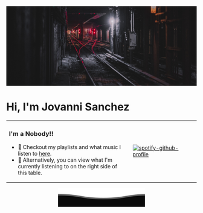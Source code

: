 <img align="center" src="projFiles/banner.jpg"  height="10%" width="100%">
<h1> Hi, I'm Jovanni Sanchez </h1>

<table align="center">
<tr>
  <td width=65%>
<h3> I'm a Nobody!!</h3>
    <ul>
<li> 🎵 Checkout my playlists and what music I listen to <a href="https://open.spotify.com/user/31hnk265gaue64zclw326f2gdjfa">here</a>.
<li> 🎵 Alternatively, you can view what I'm currently listening to on the right side of this table.
      </ul>
    </td>
  <td>

[![spotify-github-profile](https://spotify-github-profile.kittinanx.com/api/view?uid=31hnk265gaue64zclw326f2gdjfa&cover_image=true&theme=compact&show_offline=true&background_color=121212&interchange=true)](https://spotify-github-profile.kittinanx.com/api/view?uid=31hnk265gaue64zclw326f2gdjfa&redirect=true)

   </td>
</table>

<p align="center">
  <img src="projFiles/GIFS/wave.svg" />
</p>
